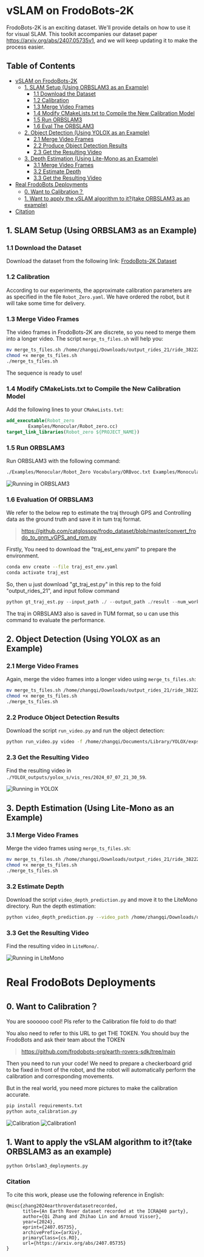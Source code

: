 # vSLAM on FrodoBots-2K
FrodoBots-2K is an exciting dataset. We'll provide details on how to use it for visual SLAM. This toolkit accompanies our dataset paper https://arxiv.org/abs/2407.05735v1, and we will keep updating it to make the process easier.

## Table of Contents
- [vSLAM on FrodoBots-2K](#vslam-on-frodobots-2k)
  - [1. SLAM Setup (Using ORBSLAM3 as an Example)](#1-slam-setup-using-orbslam3-as-an-example)
    - [1.1 Download the Dataset](#11-download-the-dataset)
    - [1.2 Calibration](#12-calibration)
    - [1.3 Merge Video Frames](#13-merge-video-frames)
    - [1.4 Modify CMakeLists.txt to Compile the New Calibration Model](#14-modify-cmakeliststxt-to-compile-the-new-calibration-model)
    - [1.5 Run ORBSLAM3](#15-run-orbslam3)
    - [1.6 Eval The ORBSLAM3](#16-evaluation-of-orbslam3)
  - [2. Object Detection (Using YOLOX as an Example)](#2-object-detection-using-yolox-as-an-example)
    - [2.1 Merge Video Frames](#21-merge-video-frames)
    - [2.2 Produce Object Detection Results](#22-produce-object-detection-results)
    - [2.3 Get the Resulting Video](#23-get-the-resulting-video)
  - [3. Depth Estimation (Using Lite-Mono as an Example)](#3-depth-estimation-using-lite-mono-as-an-example)
    - [3.1 Merge Video Frames](#31-merge-video-frames)
    - [3.2 Estimate Depth](#32-estimate-depth)
    - [3.3 Get the Resulting Video](#33-get-the-resulting-video)
- [Real FrodoBots Deployments](#real-frodobots-deployments)
  - [0. Want to Calibration？](#0-want-to-calibration)
  - [1. Want to apply the vSLAM algorithm to it?(take ORBSLAM3 as an example)](#1-want-to-apply-the-vslam-algorithm-to-ittake-orbslam3-as-an-example)
- [Citation](#citation)
## 1. SLAM Setup (Using ORBSLAM3 as an Example)

### 1.1 Download the Dataset
Download the dataset from the following link: [FrodoBots-2K Dataset](https://huggingface.co/datasets/frodobots/FrodoBots-2K)

### 1.2 Calibration
According to our experiments, the approximate calibration parameters are as specified in the file `Robot_Zero.yaml`. We have ordered the robot, but it will take some time for delivery.

### 1.3 Merge Video Frames
The video frames in FrodoBots-2K are discrete, so you need to merge them into a longer video. The script `merge_ts_files.sh` will help you:

```bash
mv merge_ts_files.sh /home/zhangqi/Downloads/output_rides_21/ride_38222_20240501013650
chmod +x merge_ts_files.sh
./merge_ts_files.sh
```
The sequence is ready to use!

### 1.4 Modify CMakeLists.txt to Compile the New Calibration Model
Add the following lines to your `CMakeLists.txt`:

```cmake
add_executable(Robot_zero
        Examples/Monocular/Robot_zero.cc)
target_link_libraries(Robot_zero ${PROJECT_NAME})
```

### 1.5 Run ORBSLAM3
Run ORBSLAM3 with the following command:

```bash
./Examples/Monocular/Robot_Zero Vocabulary/ORBvoc.txt Examples/Monocular/Robot_zero.yaml /home/zhangqi/Downloads/output_rides_21/ride_38222_20240501013650
```

![Running in ORBSLAM3](images/example_image0.png)

### 1.6 Evaluation Of ORBSLAM3
We refer to the below rep to estimate the traj through GPS and Controlling data as the ground truth and save it in tum traj format.

> https://github.com/catglossop/frodo_dataset/blob/master/convert_frodo_to_gnm_vGPS_and_rpm.py

Firstly, You need to download the "traj_est_env.yaml" to prepare the environment.

```bash
conda env create --file traj_est_env.yaml
conda activate traj_est
```

So, then u just download "gt_traj_est.py" in this rep to the fold "output_rides_21", and input follow command  
```python
python gt_traj_est.py --input_path ./ --output_path ./result --num_workers 4 --overwrite
```

The traj in ORBSLAM3 also is saved in TUM format, so u can use this command to evaluate the performance.

## 2. Object Detection (Using YOLOX as an Example)

### 2.1 Merge Video Frames
Again, merge the video frames into a longer video using `merge_ts_files.sh`:

```bash
mv merge_ts_files.sh /home/zhangqi/Downloads/output_rides_21/ride_38222_20240501013650
chmod +x merge_ts_files.sh
./merge_ts_files.sh
```

### 2.2 Produce Object Detection Results
Download the script `run_video.py` and run the object detection:

```bash
python run_video.py video -f /home/zhangqi/Documents/Library/YOLOX/exps/default/yolox_s.py -c /home/zhangqi/Documents/Library/YOLOX/yolox_s.pth --path /home/zhangqi/Downloads/output_rides_21/ride_38222_20240501013650/recordings/rgb.ts --save_result
```

### 2.3 Get the Resulting Video
Find the resulting video in `./YOLOX_outputs/yolox_s/vis_res/2024_07_07_21_30_59`.

![Running in YOLOX](images/example_image1.png)

## 3. Depth Estimation (Using Lite-Mono as an Example)

### 3.1 Merge Video Frames
Merge the video frames using `merge_ts_files.sh`:

```bash
mv merge_ts_files.sh /home/zhangqi/Downloads/output_rides_21/ride_38222_20240501013650
chmod +x merge_ts_files.sh
./merge_ts_files.sh
```

### 3.2 Estimate Depth
Download the script `video_depth_prediction.py` and move it to the LiteMono directory. Run the depth estimation:

```bash
python video_depth_prediction.py --video_path /home/zhangqi/Downloads/output_rides_21/ride_38222_20240501013650/recordings/rgb.ts --output_path output_video_depth.avi --load_weights_folder /home/zhangqi/Documents/Library/Lite-Mono/pretrained_model --model lite-mono8m
```

### 3.3 Get the Resulting Video
Find the resulting video in `LiteMono/`.

![Running in LiteMono](images/example_image2.png)
# Real FrodoBots Deployments
## 0. Want to Calibration？
You are soooooo cool! Pls refer to the Calibration file fold to do that!

You also need to refer to this URL to get THE TOKEN. You should buy the FrodoBots and ask their team about the TOKEN
> https://github.com/frodobots-org/earth-rovers-sdk/tree/main

Then you need to run your code! We need to prepare a checkerboard grid to be fixed in front of the robot, and the robot will automatically perform the calibration and corresponding movements.

But in the real world, you need more pictures to make the calibration accurate.

```bash
pip install requirements.txt
python auto_calibration.py
```

![Calibration](images/calibration1.png)
![Calibration1](images/calibration2.png)

## 1. Want to apply the vSLAM algorithm to it?(take ORBSLAM3 as an example)
```bash
python Orbslam3_deployments.py
```

### Citation
To cite this work, please use the following reference in English:

```plaintext
@misc{zhang2024earthroverdatasetrecorded,  
      title={An Earth Rover dataset recorded at the ICRA@40 party},  
      author={Qi Zhang and Zhihao Lin and Arnoud Visser},  
      year={2024},  
      eprint={2407.05735},  
      archivePrefix={arXiv},  
      primaryClass={cs.RO},  
      url={https://arxiv.org/abs/2407.05735}  
}
```
